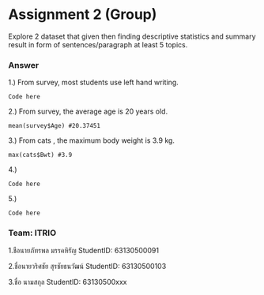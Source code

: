 # Assignment 2 (Group)
Explore 2 dataset that given then finding descriptive statistics and summary result in form of sentences/paragraph at least 5 topics.

### Answer

1.) From survey, most students use left hand writing.
```{R}
Code here
```

2.) From survey, the average age is 20 years old.
```{R}
mean(survey$Age) #20.37451
```

3.) From cats , the maximum body weight is 3.9 kg.
```{R}
max(cats$Bwt) #3.9
```

4.) 
```{R}
Code here
```

5.) 
```{R}
Code here
```


### Team: ITRIO
1.ชือนายภัทรพล มรรคหิรัญ StudentID: 63130500091

2.ชื่อนายวริศชัย สุรชัยธนวัฒน์ StudentID: 63130500103

3.ชื่อ นามสกุล     StudentID: 63130500xxx
